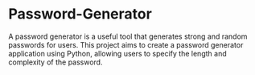 # Password-Generator
A password generator is a useful tool that generates strong and random passwords for
users. This project aims to create a password generator application using Python,
allowing users to specify the length and complexity of the password.
